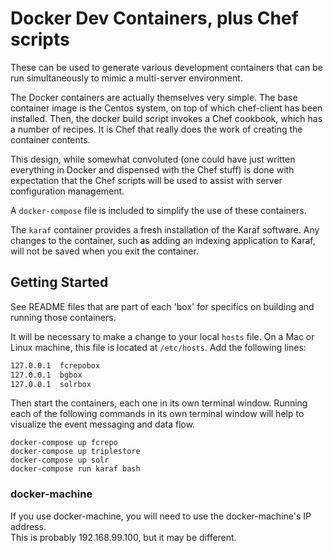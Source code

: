 # Docker Dev Containers, plus Chef scripts

These can be used to generate various development containers that can be run
simultaneously to mimic a multi-server environment.

The Docker containers are actually themselves very simple.  The base container 
image is the Centos system, on top of which chef-client has been installed.  Then,
the docker build script invokes a Chef cookbook, which has a number of recipes.  It 
is Chef that really does the work of creating the container contents.

This design, while somewhat convoluted (one could have just written everything in Docker
and dispensed with the Chef stuff) is done with expectation that the Chef scripts 
will be used to assist with server configuration management.

A `docker-compose` file is included to simplify the use of these containers.

The `karaf` container provides a fresh installation of the Karaf software.  Any
changes to the container, such as adding an indexing application to Karaf, will
not be saved when you exit the container.

## Getting Started

See README files that are part of each 'box' for specifics on building and running 
those containers.

It will be necessary to make a change to your local `hosts` file.  On a Mac or Linux
machine, this file is located at `/etc/hosts`.  Add the following lines:

```bash
127.0.0.1  fcrepobox
127.0.0.1  bgbox
127.0.0.1  solrbox
```

Then start the containers, each one in its own terminal window.  Running each of the following commands in its own terminal window will help
to visualize the event messaging and data flow.

```
docker-compose up fcrepo
docker-compose up triplestore
docker-compose up solr
docker-compose run karaf bash
```

### docker-machine

If you use docker-machine, you will need to use the docker-machine's IP address.  
This is probably 192.168.99.100, but it may be different.



  
